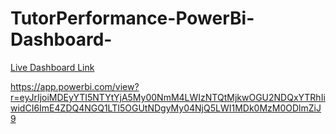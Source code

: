 # TutorPerformance-PowerBi-Dashboard-
[Live Dashboard Link](url)

[https://app.powerbi.com/view?r=eyJrIjoiMDEyYTI5NTYtYjA5My00NmM4LWIzNTQtMjkwOGU2NDQxYTRhIiwidCI6ImE4ZDQ4NGQ1LTI5OGUtNDgyMy04NjQ5LWI1MDk0MzM0ODlmZiJ9
](url)
